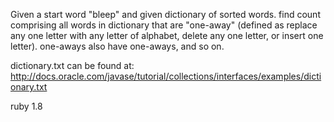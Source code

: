 Given a start word "bleep" and given dictionary of sorted words.  find count comprising
all words in dictionary that are "one-away" (defined as replace any one 
letter with any letter of alphabet, delete any one letter, or
insert one letter). one-aways also have one-aways, and so on.
                          
dictionary.txt can be found at:
http://docs.oracle.com/javase/tutorial/collections/interfaces/examples/dictionary.txt 

ruby 1.8
